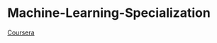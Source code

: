 # Machine-Learning-Specialization
[Coursera](https://www.coursera.org/programs/bangkit-2024-machine-learning-ftkc9/specializations/machine-learning-introduction?collectionId=lcluj)
